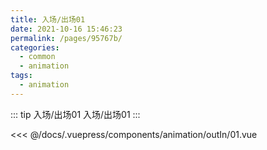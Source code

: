 ```yaml
---
title: 入场/出场01
date: 2021-10-16 15:46:23
permalink: /pages/95767b/
categories:
  - common
  - animation
tags:
  - animation
---
```


::: tip 入场/出场01
入场/出场01
:::

<InitDemoBlock>
  <div>
    <animation-outIn-01/>
  </div>
</InitDemoBlock>

<<< @/docs/.vuepress/components/animation/outIn/01.vue
